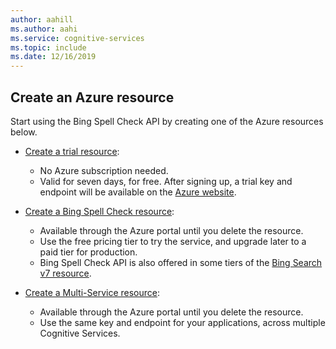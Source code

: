 ```yaml
---
author: aahill
ms.author: aahi
ms.service: cognitive-services
ms.topic: include
ms.date: 12/16/2019
---
```


## Create an Azure resource

Start using the Bing Spell Check API by creating one of the Azure resources below.

* [Create a trial resource](https://azure.microsoft.com/try/cognitive-services/?api=spellcheck-api-v7):
    * No Azure subscription needed.
    * Valid for seven days, for free. After signing up, a trial key and endpoint will be available on the [Azure website](https://azure.microsoft.com/try/cognitive-services/my-apis/).

* [Create a Bing Spell Check resource](https://ms.portal.azure.com/#create/Microsoft.CognitiveServicesBingSpellCheck-v7):
    * Available through the Azure portal until you delete the resource.
    * Use the free pricing tier to try the service, and upgrade later to a paid tier for production.
    * Bing Spell Check API is also offered in some tiers of the [Bing Search v7 resource](https://ms.portal.azure.com/#create/Microsoft.CognitiveServicesBingSearch-v7).
    
* [Create a Multi-Service resource](https://ms.portal.azure.com/#create/Microsoft.CognitiveServicesAllInOne):
    * Available through the Azure portal until you delete the resource.  
    * Use the same key and endpoint for your applications, across multiple Cognitive Services.
